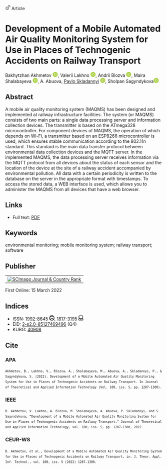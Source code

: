 <img src="/icons/unlock.svg" width="16" height="16"> Article

# Development of a Mobile Automated Air Quality Monitoring System for Use in Places of Technogenic Accidents on Railway Transport

Bakhytzhan Akhmetov <a href="https://orcid.org/0000-0001-5622-2233" target="_blank"><img src="/icons/orcid.svg" width="16" height="16"></a>,
Valerii Lakhno <a href="https://orcid.org/0000-0001-9695-4543" target="_blank"><img src="/icons/orcid.svg" width="16" height="16"></a>,
Andrii Blozva <a href="https://orcid.org/0000-0002-4377-0916" target="_blank"><img src="/icons/orcid.svg" width="16" height="16"></a>,
Maira Shalabayeva <a href="https://orcid.org/0000-0002-0420-6415" target="_blank"><img src="/icons/orcid.svg" width="16" height="16"></a>,
A. Abuova,
<a href="/">Pavlo Skladannyi</a> <a href="https://orcid.org/0000-0002-7775-6039" target="_blank"><img src="/icons/orcid.svg" width="16" height="16"></a>,
Sholpan Sagyndykova<a href="https://orcid.org/0000-0001-5909-584X" target="_blank"><img src="/icons/orcid.svg" width="16" height="16"></a>

## Abstract

A mobile air quality monitoring system (MAQMS) has been designed and implemented at railway infrastructure facilities. The system (or MAQMS) consists of two main parts: a single data processing server and information collection devices. The transmitter is based on the ATmega328 microcontroller. For component devices of MAQMS, the operation of which depends on Wi-Fi, a transmitter based on an ESP8266 microcontroller is used, which ensures stable communication according to the 802.11n standard. This standard is the main data transfer protocol between environmental data collection devices and the MQTT server. In the implemented MAQMS, the data processing server receives information via the MQTT protocol from all devices about the status of each sensor and the location of the device at the site of a railway accident accompanied by environmental pollution. All data with a certain periodicity is written to the database on the server in the appropriate format with timestamps. To access the stored data, a WEB interface is used, which allows you to administer the MAQMS from all devices that have a web browser.

## Links

* Full text: [PDF](http://www.jatit.org/volumes/Vol100No5/8Vol100No5.pdf)

## Keywords

environmental monitoring; mobile monitoring system; railway transport; software
 
## Publisher

<table>
<tr>
<td>
<a href="https://www.scimagojr.com/journalsearch.php?q=19700182903&amp;tip=sid&amp;exact=no" title="SCImago Journal &amp; Country Rank"><img border="0" src="https://www.scimagojr.com/journal_img.php?id=19700182903" alt="SCImago Journal &amp; Country Rank"  /></a>
</td>
</tr>
</table>

First Online: 15 March 2022

## Indices

* ISSN: [1992-8645](https://portal.issn.org/resource/ISSN/1992-8645) <img src="/icons/print.svg" width="16" height="16">, [1817-3195](https://portal.issn.org/resource/ISSN/1817-3195) <img src="/icons/online.svg" width="16" height="16">
* EID: [2-s2.0-85127469496](http://www.scopus.com/record/display.url?origin=inward&eid=2-s2.0-85127469496) (Q4)
* KUBG: [40908](http://elibrary.kubg.edu.ua/id/eprint/40908/)

## Cite

### APA

<small>`Akhmetov, B., Lakhno, V., Blozva, A., Shalabayeva, M., Abuova, A., Skladannyi, P., & Sagyndykova, S. (2022). Development of a Mobile Automated Air Quality Monitoring System for Use in Places of Technogenic Accidents on Railway Transport. In Journal of Theoretical and Applied Information Technology (Vol. 100, iss. 5, pp. 1287-1300).`</small>

### IEEE

<small>`B. Akhmetov, V. Lakhno, A. Blozva, M. Shalabayeva, A. Abuova, P. Skladannyi, and S. Sagyndykova, “Development of a Mobile Automated Air Quality Monitoring System for Use in Places of Technogenic Accidents on Railway Transport,” Journal of Theoretical and Applied Information Technology, vol. 100, iss. 5, pp. 1287-1300, 2022.`</small>

### CEUR-WS

<small>`B. Akhmetov, et al., Development of a Mobile Automated Air Quality Monitoring System for Use in Places of Technogenic Accidents on Railway Transport, in: J. Theor. Appl. Inf. Technol., vol. 100, iss. 5 (2022) 1287-1300.`</small>